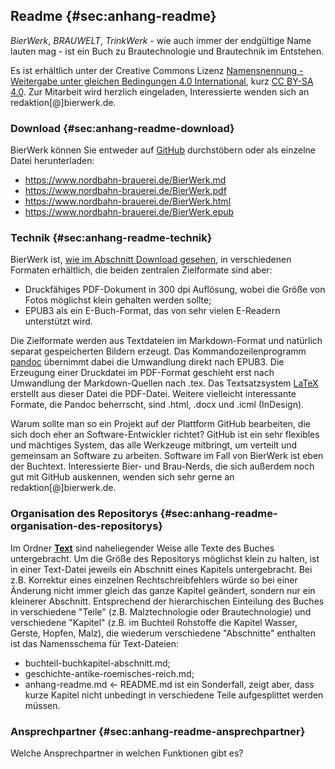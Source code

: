 ## Readme {#sec:anhang-readme}

*BierWerk*, *BRAUWELT*, *TrinkWerk* - wie auch immer der endgültige Name lauten mag - ist ein Buch zu Brautechnologie und Brautechnik im Entstehen.

Es ist erhältlich unter der Creative Commons Lizenz [Namensnennung - Weitergabe unter gleichen Bedingungen 4.0 International](https://creativecommons.org/licenses/by-sa/4.0/deed.de), kurz [CC BY-SA 4.0](https://creativecommons.org/licenses/by-sa/4.0/deed.de).
Zur Mitarbeit wird herzlich eingeladen, Interessierte wenden sich an redaktion[@]bierwerk.de.

### Download {#sec:anhang-readme-download}

BierWerk können Sie entweder auf [GitHub](https://github.com/) durchstöbern oder als einzelne Datei herunterladen:

* https://www.nordbahn-brauerei.de/BierWerk.md
* https://www.nordbahn-brauerei.de/BierWerk.pdf
* https://www.nordbahn-brauerei.de/BierWerk.html
* https://www.nordbahn-brauerei.de/BierWerk.epub

### Technik {#sec:anhang-readme-technik}

BierWerk ist, [wie im Abschnitt Download gesehen](#sec:anhang-readme-download), in verschiedenen Formaten erhältlich, die beiden zentralen Zielformate sind aber:

* Druckfähiges PDF-Dokument in 300 dpi Auflösung, wobei die Größe von Fotos möglichst klein gehalten werden sollte;
* EPUB3 als ein E-Buch-Format, das von sehr vielen E-Readern unterstützt wird.

Die Zielformate werden aus Textdateien im Markdown-Format und natürlich separat gespeicherten Bildern erzeugt.
Das Kommandozeilenprogramm [pandoc](https://pandoc.org/) übernimmt dabei die Umwandlung direkt nach EPUB3.
Die Erzeugung einer Druckdatei im PDF-Format geschieht erst nach Umwandlung der Markdown-Quellen nach .tex. 
Das Textsatzsystem [LaTeX](https://www.latex-project.org/) erstellt aus dieser Datei die PDF-Datei.
Weitere vielleicht interessante Formate, die Pandoc beherrscht, sind .html, .docx und .icml (InDesign).

Warum sollte man so ein Projekt auf der Plattform GitHub bearbeiten, die sich doch eher an Software-Entwickler richtet?
GitHub ist ein sehr flexibles und mächtiges System, das alle Werkzeuge mitbringt, um verteilt und gemeinsam an Software zu arbeiten.
Software im Fall von BierWerk ist eben der Buchtext.
Interessierte Bier- und Brau-Nerds, die sich außerdem noch gut mit GitHub auskennen, wenden sich sehr gerne an redaktion[@]bierwerk.de.

### Organisation des Repositorys {#sec:anhang-readme-organisation-des-repositorys}

Im Ordner [**Text**](https://github.com/cdekant/BierWerk/tree/main/Text/) sind naheliegender Weise alle Texte des Buches untergebracht.
Um die Größe des Repositorys möglichst klein zu halten, ist in einer Text-Datei jeweils ein Abschnitt eines Kapitels untergebracht.
Bei z.B. Korrektur eines einzelnen Rechtschreibfehlers würde so bei einer Änderung nicht immer gleich das ganze Kapitel geändert, sondern nur ein kleinerer Abschnitt.
Entsprechend der hierarchischen Einteilung des Buches in verschiedene "Teile" (z.B. Malztechnologie oder Brautechnologie) und verschiedene "Kapitel" (z.B. im Buchteil Rohstoffe die Kapitel Wasser, Gerste, Hopfen, Malz), die wiederum verschiedene "Abschnitte" enthalten ist das Namensschema für Text-Dateien:

* buchteil-buchkapitel-abschnitt.md;
* geschichte-antike-roemisches-reich.md;
* anhang-readme.md $\leftarrow$ README.md ist ein Sonderfall, zeigt aber, dass kurze Kapitel nicht unbedingt in verschiedene Teile aufgesplittet werden müssen.

### Ansprechpartner {#sec:anhang-readme-ansprechpartner}

Welche Ansprechpartner in welchen Funktionen gibt es?

